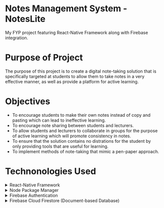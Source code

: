 # Notes Management System - NotesLite
My FYP project featuring React-Native Framework along with Firebase integration.

# Purpose of Project
The purpose of this project is to create a digital note-taking solution that is specifically targeted at students to allow them to take notes in a very effective manner, as well as provide a platform for active learning.

# Objectives
  * To encourage students to make their own notes instead of copy and pasting which can lead to ineffective learning.
  * To encourage note sharing between students and lecturers.
  * To allow students and lecturers to collaborate in groups for the purpose of active learning which will promote consistency in notes.
  * To ensure that the solution contains no distrations for the student by only providing tools that are useful for learning.
  * To implement methods of note-taking that mimic a pen-paper approach.

# Technonologies Used
<details>
  <summary>React-Native Framework</summary>
  <p>sdkfdsf</p>
</details>

<details>
  <summary>Node Package Manager</summary>
  <p>sdkfdsf</p>
</details>

<details>
  <summary>Firebase Authentication</summary>
  <p>sdkfdsf</p>
</details>

<details>
  <summary>Firebase Cloud Firestore (Document-based Database)</summary>
  <p>fdsf</p>
</details>



